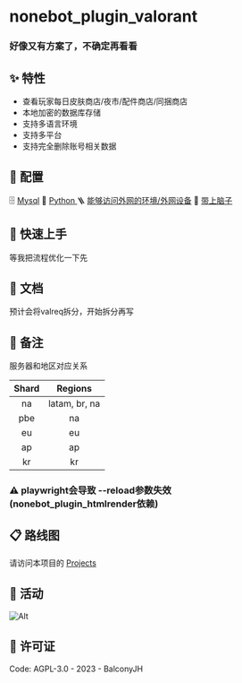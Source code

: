 # nonebot_plugin_valorant

### 好像又有方案了，不确定再看看

## ✨️ 特性

- 查看玩家每日皮肤商店/夜市/配件商店/同捆商店
- 本地加密的数据库存储
- 支持多语言环境
- 支持多平台
- 支持完全删除账号相关数据

## 🔧 配置

🗄 [Mysql](https://www.mysql.com/)
🐍 [Python ](https://www.python.org/)
🪜 [能够访问外网的环境/外网设备](https://en.m.wikipedia.org/wiki/Virtual_private_network)
🧠 [带上脑子](https://github.com/ryanhanwu/How-To-Ask-Questions-The-Smart-Way)

## 🚀 快速上手

等我把流程优化一下先

## 📘 文档

预计会将valreq拆分，开始拆分再写

## 🧷 备注

服务器和地区对应关系

| Shard |    Regions    |
|:-----:|:-------------:|
|  na   | latam, br, na |
|  pbe  |      na       |
|  eu   |      eu       |
|  ap   |      ap       |
|  kr   |      kr       |

### ⚠️ playwright会导致 --reload参数失效 (nonebot_plugin_htmlrender依赖)

## 📋 路线图

请访问本项目的 [Projects](https://github.com/users/BalconyJH/projects/4)

## 🎊 活动

![Alt](https://repobeats.axiom.co/api/embed/0da0aff70e5b861d77fba6f65d01f86b42db8596.svg "Repobeats analytics image")

## 📄 许可证

Code: AGPL-3.0 - 2023 - BalconyJH
